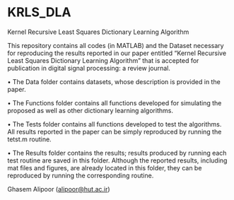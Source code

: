# KRLS_DLA
Kernel Recursive Least Squares Dictionary Learning Algorithm

This repository contains all codes (in MATLAB) and the Dataset necessary for reproducing the results reported in our paper entitled “Kernel Recursive Least Squares Dictionary Learning Algorithm” that is accepted for publication in digital signal processing: a review journal.

•	The Data folder contains datasets, whose description is provided in the paper.

•	The Functions folder contains all functions developed for simulating the proposed as well as other dictionary learning algorithms.

•	The Tests folder contains all functions developed to test the algorithms. All results reported in the paper can be simply reproduced by running the tetst.m routine.

•	The Results folder contains the results; results produced by running each test routine are saved in this folder. Although the reported results, including mat files and figures, are already located in this folder, they can be reproduced by running the corresponding routine.

Ghasem Alipoor (alipoor@hut.ac.ir)
